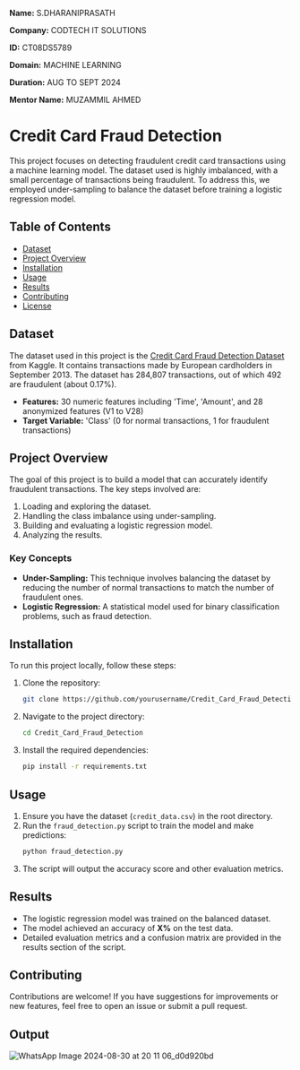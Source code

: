**Name:** S.DHARANIPRASATH

**Company:** CODTECH IT SOLUTIONS

**ID:** CT08DS5789

**Domain:** MACHINE LEARNING

**Duration:** AUG TO SEPT 2024

**Mentor Name:** MUZAMMIL AHMED


# Credit Card Fraud Detection

This project focuses on detecting fraudulent credit card transactions using a machine learning model. The dataset used is highly imbalanced, with a small percentage of transactions being fraudulent. To address this, we employed under-sampling to balance the dataset before training a logistic regression model.

## Table of Contents
- [Dataset](#dataset)
- [Project Overview](#project-overview)
- [Installation](#installation)
- [Usage](#usage)
- [Results](#results)
- [Contributing](#contributing)
- [License](#license)

## Dataset
The dataset used in this project is the [Credit Card Fraud Detection Dataset](https://www.kaggle.com/mlg-ulb/creditcardfraud) from Kaggle. It contains transactions made by European cardholders in September 2013. The dataset has 284,807 transactions, out of which 492 are fraudulent (about 0.17%).

- **Features:** 30 numeric features including 'Time', 'Amount', and 28 anonymized features (V1 to V28)
- **Target Variable:** 'Class' (0 for normal transactions, 1 for fraudulent transactions)

## Project Overview
The goal of this project is to build a model that can accurately identify fraudulent transactions. The key steps involved are:
1. Loading and exploring the dataset.
2. Handling the class imbalance using under-sampling.
3. Building and evaluating a logistic regression model.
4. Analyzing the results.

### Key Concepts
- **Under-Sampling:** This technique involves balancing the dataset by reducing the number of normal transactions to match the number of fraudulent ones.
- **Logistic Regression:** A statistical model used for binary classification problems, such as fraud detection.

## Installation
To run this project locally, follow these steps:

1. Clone the repository:
    ```bash
    git clone https://github.com/yourusername/Credit_Card_Fraud_Detection.git
    ```
2. Navigate to the project directory:
    ```bash
    cd Credit_Card_Fraud_Detection
    ```
3. Install the required dependencies:
    ```bash
    pip install -r requirements.txt
    ```

## Usage
1. Ensure you have the dataset (`credit_data.csv`) in the root directory.
2. Run the `fraud_detection.py` script to train the model and make predictions:
    ```bash
    python fraud_detection.py
    ```
3. The script will output the accuracy score and other evaluation metrics.

## Results
- The logistic regression model was trained on the balanced dataset.
- The model achieved an accuracy of **X%** on the test data.
- Detailed evaluation metrics and a confusion matrix are provided in the results section of the script.

## Contributing
Contributions are welcome! If you have suggestions for improvements or new features, feel free to open an issue or submit a pull request.

## Output
![WhatsApp Image 2024-08-30 at 20 11 06_d0d920bd](https://github.com/user-attachments/assets/74fc49e1-1198-4448-8009-e2376b9bb608)


